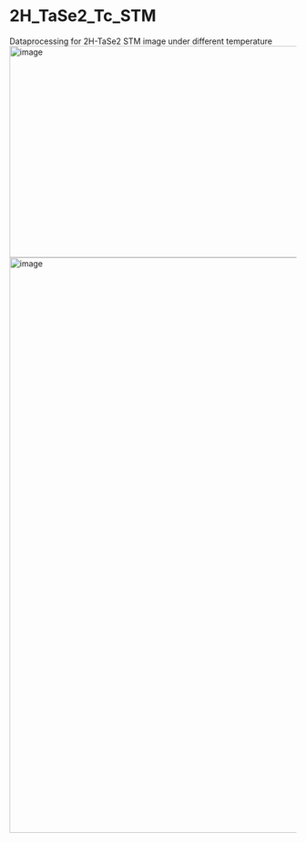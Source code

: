 # 2H_TaSe2_Tc_STM
Dataprocessing for 2H-TaSe2 STM image under different temperature
<img width="1089" height="371" alt="image" src="https://github.com/user-attachments/assets/985c3755-3454-48c9-b4e7-82c6a44a3379" />
<img width="1708" height="1009" alt="image" src="https://github.com/user-attachments/assets/7f4a61c5-0aee-47f6-a778-7d83eff9ff20" />


